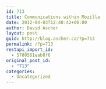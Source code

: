 ```yaml
---
id: 713
title: Communications within Mozilla
date: 2012-04-03T12:40:42+00:00
author: David Ascher
layout: post
guid: http://blog.ascher.ca/?p=713
permalink: /?p=713
restapi_import_id:
  - 5780561eab8f6
original_post_id:
  - "713"
categories:
  - Uncategorized
---
```

##